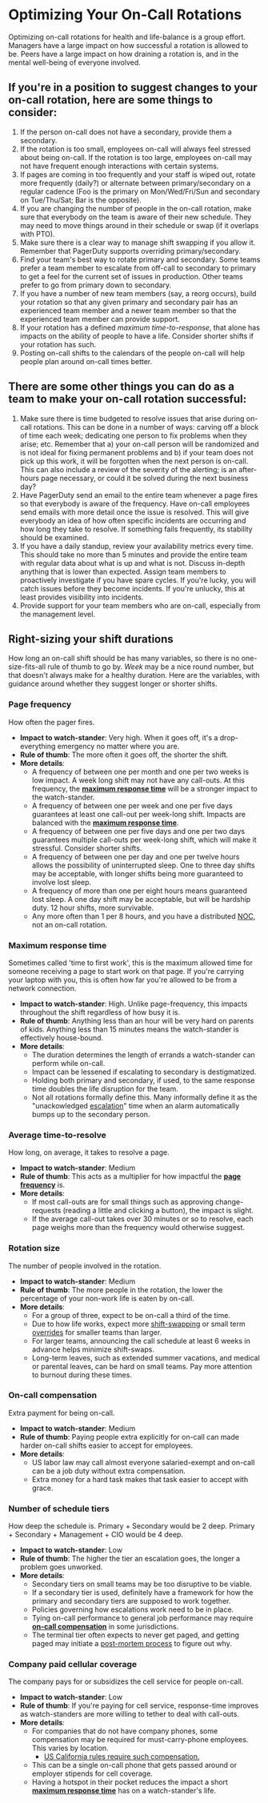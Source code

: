 # Optimizing Your On-Call Rotations

Optimizing on-call rotations for health and life-balance is a group effort. Managers have a large impact on how successful a rotation is allowed to be. Peers have a large impact on how draining a rotation is, and in the mental well-being of everyone involved.

## If you're in a position to suggest changes to your on-call rotation, here are some things to consider:

1. If the person on-call does not have a secondary, provide them a secondary.
2. If the rotation is too small, employees on-call will always feel stressed about being on-call. If the rotation is too large, employees on-call may not have frequent enough interactions with certain systems.
3. If pages are coming in too frequently and your staff is wiped out, rotate more frequently (daily?) or alternate between primary/secondary on a regular cadence (Foo is the primary on Mon/Wed/Fri/Sun and secondary on Tue/Thu/Sat; Bar is the opposite).
4. If you are changing the number of people in the on-call rotation, make sure that everybody on the team is aware of their new schedule. They may need to move things around in their schedule or swap (if it overlaps with PTO).
5. Make sure there is a clear way to manage shift swapping if you allow it. Remember that PagerDuty supports overriding primary/secondary.
6. Find your team's best way to rotate primary and secondary. Some teams prefer a team member to escalate from off-call to secondary to primary to get a feel for the current set of issues in production. Other teams prefer to go from primary down to secondary.
7. If you have a number of new team members (say, a reorg occurs), build your rotation so that any given primary and secondary pair has an experienced team member and a newer team member so that the experienced team member can provide support.
8. If your rotation has a defined *maximum time-to-response*, that alone has impacts on the ability of people to have a life. Consider shorter shifts if your rotation has such.
9. Posting on-call shifts to the calendars of the people on-call will help people plan around on-call times better.

## There are some other things you can do as a team to make your on-call rotation successful:

1. Make sure there is time budgeted to resolve issues that arise during on-call rotations. This can be done in a number of ways: carving off a block of time each week; dedicating one person to fix problems when they arise; etc. Remember that a) your on-call person will be randomized and is not ideal for fixing permanent problems and b) if your team does not pick up this work, it will be forgotten when the next person is on-call. This can also include a review of the severity of the alerting; is an after-hours page necessary, or could it be solved during the next business day?
2. Have PagerDuty send an email to the entire team whenever a page fires so that everybody is aware of the frequency. Have on-call employees send emails with more detail once the issue is resolved. This will give everybody an idea of how often specific incidents are occurring and how long they take to resolve. If something fails frequently, its stability should be examined.
3. If you have a daily standup, review your availability metrics every time. This should take no more than 5 minutes and provide the entire team with regular data about what is up and what is not. Discuss in-depth anything that is lower than expected. Assign team members to proactively investigate if you have spare cycles. If you're lucky, you will catch issues before they become incidents. If you're unlucky, this at least provides visibility into incidents.
4. Provide support for your team members who are on-call, especially from the management level.

## Right-sizing your shift durations

How long an on-call shift should be has many variables, so there is no one-size-fits-all rule of thumb to go by. *Week* may be a nice round number, but that doesn't always make for a healthy duration. Here are the variables, with guidance around whether they suggest longer or shorter shifts.

### Page frequency

How often the pager fires.

- **Impact to watch-stander**: Very high. When it goes off, it's a drop-everything emergency no matter where you are.
- **Rule of thumb**: The more often it goes off, the shorter the shift.
- **More details**:
  - A frequency of between one per month and one per two weeks is low impact. A week long shift may not have any call-outs. At this frequency, the **[maximum response time][MRT]** will be a stronger impact to the watch-stander.
  - A frequency of between one per week and one per five days guarantees at least one call-out per week-long shift. Impacts are balanced with the **[maximum response time][MRT]**.
  - A frequency of between one per five days and one per two days guarantees multiple call-outs per week-long shift, which will make it stressful. Consider shorter shifts.
  - A frequency of between one per day and one per twelve hours allows the possibility of uninterrupted sleep. One to three day shifts may be acceptable, with longer shifts being more guaranteed to involve lost sleep.
  - A frequency of more than one per eight hours means guaranteed lost sleep. A one day shift may be acceptable, but will be hardship duty. 12 hour shifts, more survivable.
  - Any more often than 1 per 8 hours, and you have a distributed [NOC][NOC], not an on-call rotation.

### Maximum response time

Sometimes called 'time to first work', this is the maximum allowed time for someone receiving a page to start work on that page. If you're carrying your laptop with you, this is often how far you're allowed to be from a network connection.

- **Impact to watch-stander**: High. Unlike page-frequency, this impacts throughout the shift regardless of how busy it is.
- **Rule of thumb**: Anything less than an hour will be very hard on parents of kids. Anything less than 15 minutes means the watch-stander is effectively house-bound.
- **More details**:
  - The duration determines the length of errands a watch-stander can perform while on-call.
  - Impact can be lessened if escalating to secondary is destigmatized.
  - Holding both primary and secondary, if used, to the same response time doubles the life disruption for the team.
  - Not all rotations formally define this. Many informally define it as the "unackowledged [escalation][escalation]" time when an alarm automatically bumps up to the secondary person.

### Average time-to-resolve

How long, on average, it takes to resolve a page.

- **Impact to watch-stander**: Medium
- **Rule of thumb**: This acts as a multiplier for how impactful the **[page frequency][PF]** is.
- **More details**:
  - If most call-outs are for small things such as approving change-requests (reading a little and clicking a button), the impact is slight.
  - If the average call-out takes over 30 minutes or so to resolve, each page weighs more than the frequency would otherwise suggest.

### Rotation size

The number of people involved in the rotation.

- **Impact to watch-stander**: Medium
- **Rule of thumb**: The more people in the rotation, the lower the percentage of your non-work life is eaten by on-call.
- **More details**:
  - For a group of three, expect to be on-call a third of the time.
  - Due to how life works, expect more [shift-swapping][shift-swapping] or small term [overrides][overrides] for smaller teams than larger.
  - For larger teams, announcing the call schedule at least 6 weeks in advance helps minimize shift-swaps.
  - Long-term leaves, such as extended summer vacations, and medical or parental leaves, can be hard on small teams. Pay more attention to burnout during these times.

### On-call compensation

Extra payment for being on-call.

- **Impact to watch-stander**: Medium
- **Rule of thumb**: Paying people extra explicitly for on-call can made harder on-call shifts easier to accept for employees.
- **More details**:
  - US labor law may call almost everyone salaried-exempt and on-call can be a job duty without extra compensation.
  - Extra money for a hard task makes that task easier to accept with grace.

### Number of schedule tiers

How deep the schedule is. Primary + Secondary would be 2 deep. Primary + Secondary + Management + CIO would be 4 deep.

- **Impact to watch-stander**: Low
- **Rule of thumb**: The higher the tier an escalation goes, the longer a problem goes unworked.
- **More details**:
  - Secondary tiers on small teams may be too disruptive to be viable.
  - If a secondary tier is used, definitely have a framework for how the primary and secondary tiers are supposed to work together.
  - Policies governing how escalations work need to be in place.
  - Tying on-call performance to general job performance may require **[on-call compensation][OCC]** in some jurisdictions.
  - The terminal tier often expects to never get paged, and getting paged may initiate a [post-mortem process][post-mortem] to figure out why.

### Company paid cellular coverage

The company pays for or subsidizes the cell service for people on-call.

- **Impact to watch-stander**: Low
- **Rule of thumb**: If you're paying for cell service, response-time improves as watch-standers are more willing to tether to deal with call-outs.
- **More details**:
  - For companies that do not have company phones, some compensation may be required for must-carry-phone employees. This varies by location.
    - [US California rules require such compensation.][byod-ca]
  - This can be a single on-call phone that gets passed around or employer stipends for cell coverage.
  - Having a hotspot in their pocket reduces the impact a short **[maximum response time][MRT]** has on a watch-stander's life.

 [MRT]: #maximum-response-time
 [PF]: #page-frequency
 [OCC]: #on-call-compensation
 [NOC]: Glossary.md#network-operations-center
 [escalation]: Glossary.md#escalation
 [overrides]: Glossary.md#overrides
 [post-mortem]: Glossary.md#post-mortem
 [shift-swapping]: Gloccary.md#shift-swapping
 [byod-ca]: http://www.computerworld.com/article/2599121/byod/california-cell-phone-ruling-poses-big-byod-challenge.html
